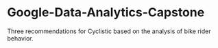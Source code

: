 # Google-Data-Analytics-Capstone
Three recommendations for Cyclistic based on the analysis of bike rider behavior.
